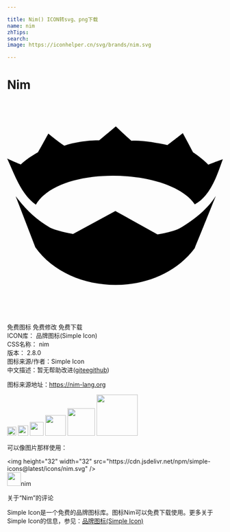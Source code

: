 ```yaml
---

title: Nim() ICON转svg、png下载
name: nim
zhTips: 
search: 
image: https://iconhelper.cn/svg/brands/nim.svg

---
```


# Nim  <small style="font-size: 60%;font-weight: 100"></small>

<div id="svg" class="svg-wrap">
<svg role="img" viewBox="0 0 24 24" xmlns="http://www.w3.org/2000/svg"><title>Nim icon</title><path d="M12.095 2.9s-.92.778-1.857 1.55c-.964-.032-2.856.199-3.88.598C5.412 4.408 4.582 3.7 4.582 3.7s-.709 1.305-1.154 2.07c-.662.377-1.325.8-1.917 1.36C.824 6.84.026 6.482 0 6.471c.911 1.966 1.524 3.935 3.19 5.119 2.654-4.483 14.983-4.07 17.691-.025 1.75-.977 2.43-3.078 3.119-5.018-.075.026-1.012.362-1.619.61-.363-.423-1.217-1.072-1.702-1.385a96.008 96.008 0 00-1.131-2.122s-.794.632-1.715 1.322c-1.243-.246-2.747-.544-4.012-.47A52.988 52.988 0 0112.095 2.9z M.942 10.65l2.189 5.671c3.801 5.366 13.508 5.739 17.74.104 1.001-2.415 2.352-5.808 2.352-5.808-1.086 1.721-2.852 2.909-3.94 3.549-.774.453-2.558.727-2.558.727l-4.684-2.597-4.71 2.545s-1.761-.303-2.558-.701c-1.608-.919-2.69-2.004-3.83-3.49z"/></svg>
</div>
<detail full-name='nim'></detail>

<div class="detail-page">
<p>
<span><span class="badge-success badge">免费图标</span> <span class="badge-success badge">免费修改</span>  <span class="badge-success badge">免费下载</span> </span>
<br/>
<span>
ICON库：
<span class="badge-secondary badge">品牌图标(Simple Icon)</span> 
</span>
<br/>
<span>
CSS名称：
<span class="badge-secondary badge">nim</span> 
</span>

<br/>
<span>
版本：
<span class="badge-secondary badge">2.8.0</span> 
</span>
<br/>
<span>图标来源/作者：<span class="badge-light badge">Simple Icon</span></span> 
<br/>
<span class="zh-detail">中文描述：暂无<span class="help-link"><span>帮助改进</span>(<a href="https://gitee.com/liuwave/icon-helper/edit/master/json/brands/nim.json" target="_blank" rel="noopener noreferrer">gitee</a><a href="https://github.com/liuwave/icon-helper/edit/master/json/brands/nim.json" target="_blank" rel="noopener noreferrer">github</a></span>)</span><br/>
</p>
</div><div class="description description alert alert-light"><p>图标来源地址：<a href="https://nim-lang.org" target="_blank" rel="noopener noreferrer">https://nim-lang.org</a></p></div>
<div class="alert alert-dark">
<img height="21" width="21" src="https://cdn.jsdelivr.net/npm/simple-icons@latest/icons/nim.svg" />
<img height="24" width="24" src="https://cdn.jsdelivr.net/npm/simple-icons@latest/icons/nim.svg" />
<img height="32" width="32" src="https://cdn.jsdelivr.net/npm/simple-icons@latest/icons/nim.svg" />
<img height="48" width="48" src="https://cdn.jsdelivr.net/npm/simple-icons@latest/icons/nim.svg" />
<img height="64" width="64" src="https://cdn.jsdelivr.net/npm/simple-icons@latest/icons/nim.svg" />
<img height="96" width="96" src="https://cdn.jsdelivr.net/npm/simple-icons@latest/icons/nim.svg" />

</div>
<div>
  <p>可以像图片那样使用：    
  </p>
  <div class="alert alert-primary" style="font-size: 14px">
    &lt;img height="32" width="32" src="https://cdn.jsdelivr.net/npm/simple-icons@latest/icons/nim.svg" /&gt;
    <copy-btn content='<img height="32" width="32" src="https://cdn.jsdelivr.net/npm/simple-icons@latest/icons/nim.svg" />'></copy-btn>
  </div>
  <div class="alert alert-secondary">
    <img height="32" width="32" src="https://cdn.jsdelivr.net/npm/simple-icons@latest/icons/nim.svg" />nim
    <copy-btn content="nim" btn-title="复制图标名称"></copy-btn>
  </div>
</div>

<Vssue title="关于“Nim”的评论" >关于“Nim”的评论</Vssue>


<div><p>Simple Icon是一个免费的品牌图标库。图标Nim可以免费下载使用。更多关于  Simple Icon的信息，参见：<a target="_blank" href="https://iconhelper.cn/brands.html">品牌图标(Simple Icon)</a>
</p></div>
